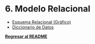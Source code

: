# 6. Modelo Relacional

- [Esquema Relacional (Gráfico)](6.1/6.1.md)
- [Diccionario de Datos](6.2/6.2.md)

**[Regresar al README](../README.md)**